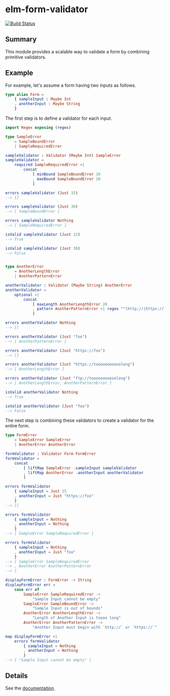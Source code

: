 # elm-form-validator

[![Build Status](https://travis-ci.org/arowM/elm-form-validator.svg?branch=master)](https://travis-ci.org/arowM/elm-form-validator)

## Summary

This module provides a scalable way to validate a form by combining primitive validators.

## Example

For example, let's assume a form having two inputs as follows.

```elm
type alias Form =
    { sampleInput : Maybe Int
    , anotherInput : Maybe String
    }
```

The first step is to define a validator for each input.

```elm
import Regex exposing (regex)

type SampleError
    = SampleBoundError
    | SampleRequiredError

sampleValidator : Validator (Maybe Int) SampleError
sampleValidator =
    required SampleRequiredError <|
        concat
            [ minBound SampleBoundError 10
            , maxBound SampleBoundError 20
            ]

errors sampleValidator (Just 15)
--> []

errors sampleValidator (Just 30)
--> [ SampleBoundError ]

errors sampleValidator Nothing
--> [ SampleRequiredError ]

isValid sampleValidator (Just 15)
--> True

isValid sampleValidator (Just 30)
--> False


type AnotherError
    = AnotherLengthError
    | AnotherPatternError

anotherValidator : Validator (Maybe String) AnotherError
anotherValidator =
    optional <|
        concat
            [ maxLength AnotherLengthError 20
            , pattern AnotherPatternError <| regex "^(http://|https://)"
            ]

errors anotherValidator Nothing
--> []

errors anotherValidator (Just "foo")
--> [ AnotherPatternError ]

errors anotherValidator (Just "https://foo")
--> []

errors anotherValidator (Just "https://tooooooooooolong")
--> [ AnotherLengthError ]

errors anotherValidator (Just "ftp://tooooooooooolong")
--> [ AnotherLengthError, AnotherPatternError ]

isValid anotherValidator Nothing
--> True

isValid anotherValidator (Just "foo")
--> False
```

The next step is combining these validators to create a validator for the entire form.

```elm
type FormError
    = SampleError SampleError
    | AnotherError AnotherError

formValidator : Validator Form FormError
formValidator =
    concat
        [ liftMap SampleError .sampleInput sampleValidator
        , liftMap AnotherError .anotherInput anotherValidator
        ]

errors formValidator
    { sampleInput = Just 15
    , anotherInput = Just "https://foo"
    }
--> []

errors formValidator
    { sampleInput = Nothing
    , anotherInput = Nothing
    }
--> [ SampleError SampleRequiredError ]

errors formValidator
    { sampleInput = Nothing
    , anotherInput = Just "foo"
    }
--> [ SampleError SampleRequiredError
--> , AnotherError AnotherPatternError
--> ]

displayFormError : FormError -> String
displayFormError err =
    case err of
        SampleError SampleRequiredError ->
            "Sample Input cannot be empty"
        SampleError SampleBoundError ->
            "Sample Input is out of bounds"
        AnotherError AnotherLengthError ->
            "Length of Another Input is toooo long"
        AnotherError AnotherPatternError ->
            "Another Input must begin with `http://` or `https://`"

map displayFormError <|
    errors formValidator
        { sampleInput = Nothing
        , anotherInput = Nothing
        }
--> [ "Sample Input cannot be empty" ]
```

## Details

See the [documentation](package.elm-lang.org/packages/arowM/elm-form-validator/latest/Validator).
